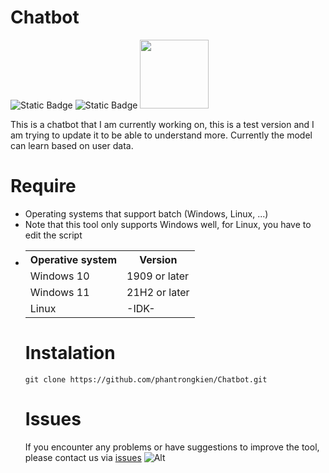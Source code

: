 # Chatbot
![Static Badge](https://img.shields.io/badge/Chatbot-Version_2.1-green) ![Static Badge](https://img.shields.io/badge/Supported_OS-Windows-orange) 
<img src="https://img.shields.io/badge/Creator-PTK-blue?style=plastic&logo=github" width="110">

This is a chatbot that I am currently working on, this is a test version and I am trying to update it to be able to understand more. Currently the model can learn based on user data.


# Require 
+ Operating systems that support batch (Windows, Linux, ...)
+ Note that this tool only supports Windows well, for Linux, you have to edit the script
+ <table>
    <tr>
        <th>Operative system</th>
        <th> Version </th>
    </tr>
    <tr>
        <td>Windows 10</td>
        <td> 1909 or later </td>
    </tr>
    <tr>
        <td>Windows 11</td>
        <td> 21H2 or later </td>
    </tr>
    <tr>
        <td>Linux</td>
        <td>-IDK-</td>
    </tr>
</table>

# Instalation
```
git clone https://github.com/phantrongkien/Chatbot.git 
```
# Issues
If you encounter any problems or have suggestions to improve the tool, please contact us via <a href="https://github.com/phantrongkien/Nettool/issues"> issues</a>
![Alt](https://repobeats.axiom.co/api/embed/9bfea1a7816d4404c3d0c44fe12e581fd5121649.svg "Repobeats analytics image")
